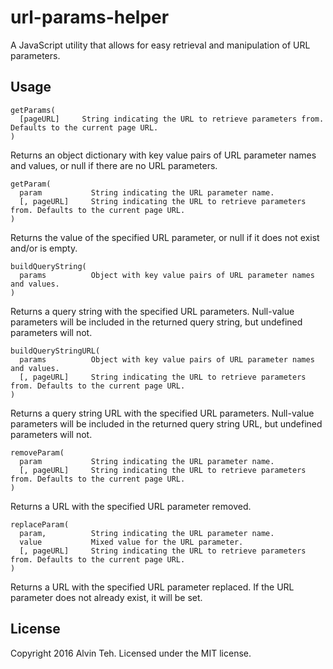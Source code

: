 url-params-helper
=========

A JavaScript utility that allows for easy retrieval and manipulation of URL parameters.

Usage
-------

    getParams(
      [pageURL]     String indicating the URL to retrieve parameters from. Defaults to the current page URL.
    )

Returns an object dictionary with key value pairs of URL parameter names and values, or null if there are no
URL parameters.

    getParam(
      param           String indicating the URL parameter name.
      [, pageURL]     String indicating the URL to retrieve parameters from. Defaults to the current page URL.
    )

Returns the value of the specified URL parameter, or null if it does not exist and/or is empty.

    buildQueryString(
      params          Object with key value pairs of URL parameter names and values.
    )

Returns a query string with the specified URL parameters. Null-value parameters will be included in the returned query string, but undefined parameters will not.

    buildQueryStringURL(
      params          Object with key value pairs of URL parameter names and values.
      [, pageURL]     String indicating the URL to retrieve parameters from. Defaults to the current page URL.
    )

Returns a query string URL with the specified URL parameters. Null-value parameters will be included in the returned query string URL, but undefined parameters will not.

    removeParam(
      param           String indicating the URL parameter name.
      [, pageURL]     String indicating the URL to retrieve parameters from. Defaults to the current page URL.
    )

Returns a URL with the specified URL parameter removed.

    replaceParam(
      param,          String indicating the URL parameter name.
      value           Mixed value for the URL parameter.
      [, pageURL]     String indicating the URL to retrieve parameters from. Defaults to the current page URL.
    )

Returns a URL with the specified URL parameter replaced. If the URL parameter does not already exist, it will be set.

License
-------
Copyright 2016 Alvin Teh.
Licensed under the MIT license.
